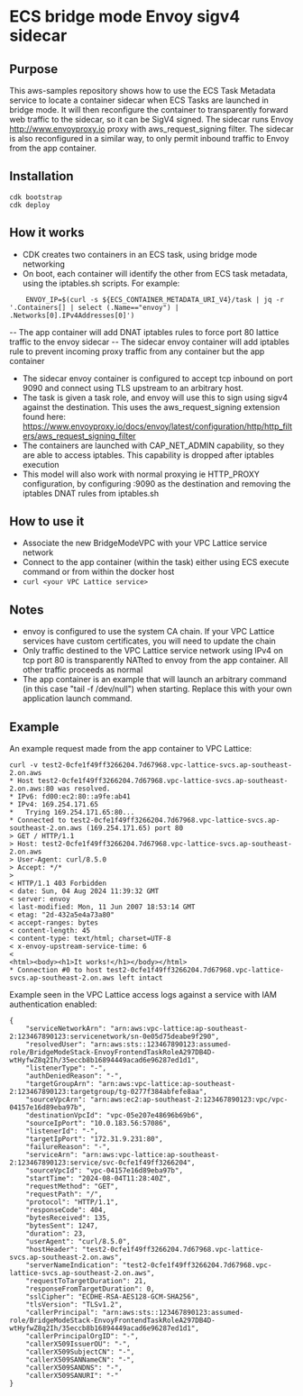# ECS bridge mode Envoy sigv4 sidecar

## Purpose

This aws-samples repository shows how to use the ECS Task Metadata service to locate a container sidecar when ECS Tasks are launched in bridge mode. It will then reconfigure the container to transparently forward web traffic to the sidecar, so it can be SigV4 signed. The sidecar runs Envoy http://www.envoyproxy.io proxy with aws_request_signing filter.
The sidecar is also reconfigured in a similar way, to only permit inbound traffic to Envoy from the app container.

## Installation

```
cdk bootstrap
cdk deploy 
```

## How it works

- CDK creates two containers in an ECS task, using bridge mode networking
- On boot, each container will identify the other from ECS task metadata, using the iptables.sh scripts. For example:
```
    ENVOY_IP=$(curl -s ${ECS_CONTAINER_METADATA_URI_V4}/task | jq -r '.Containers[] | select (.Name=="envoy") | .Networks[0].IPv4Addresses[0]')
```
-- The app container will add DNAT iptables rules to force port 80 lattice traffic to the envoy sidecar
-- The sidecar envoy container will add iptables rule to prevent incoming proxy traffic from any container but the app container
- The sidecar envoy container is configured to accept tcp inbound on port 9090 and connect using TLS upstream to an arbitrary host.
- The task is given a task role, and envoy will use this to sign using sigv4 against the destination. This uses the aws_request_signing extension found here: https://www.envoyproxy.io/docs/envoy/latest/configuration/http/http_filters/aws_request_signing_filter
- The containers are launched with CAP_NET_ADMIN capability, so they are able to access iptables. This capability is dropped after iptables execution
- This model will also work with normal proxying ie HTTP_PROXY configuration, by configuring <sidecar IP>:9090 as the destination and removing the iptables DNAT rules from iptables.sh

## How to use it

- Associate the new BridgeModeVPC with your VPC Lattice service network
- Connect to the app container (within the task) either using ECS execute command or from within the docker host
- ```curl <your VPC Lattice service>```

## Notes

- envoy is configured to use the system CA chain. If your VPC Lattice services have custom certificates, you will need to update the chain
- Only traffic destined to the VPC Lattice service network using IPv4 on tcp port 80 is transparently NATted to envoy from the app container. All other traffic proceeds as normal
- The app container is an example that will launch an arbitrary command (in this case "tail -f /dev/null") when starting. Replace this with your own application launch command.

## Example 

An example request made from the app container to VPC Lattice:
```
curl -v test2-0cfe1f49ff3266204.7d67968.vpc-lattice-svcs.ap-southeast-2.on.aws
* Host test2-0cfe1f49ff3266204.7d67968.vpc-lattice-svcs.ap-southeast-2.on.aws:80 was resolved.
* IPv6: fd00:ec2:80::a9fe:ab41
* IPv4: 169.254.171.65
*   Trying 169.254.171.65:80...
* Connected to test2-0cfe1f49ff3266204.7d67968.vpc-lattice-svcs.ap-southeast-2.on.aws (169.254.171.65) port 80
> GET / HTTP/1.1
> Host: test2-0cfe1f49ff3266204.7d67968.vpc-lattice-svcs.ap-southeast-2.on.aws
> User-Agent: curl/8.5.0
> Accept: */*
>
< HTTP/1.1 403 Forbidden
< date: Sun, 04 Aug 2024 11:39:32 GMT
< server: envoy
< last-modified: Mon, 11 Jun 2007 18:53:14 GMT
< etag: "2d-432a5e4a73a80"
< accept-ranges: bytes
< content-length: 45
< content-type: text/html; charset=UTF-8
< x-envoy-upstream-service-time: 6
<
<html><body><h1>It works!</h1></body></html>
* Connection #0 to host test2-0cfe1f49ff3266204.7d67968.vpc-lattice-svcs.ap-southeast-2.on.aws left intact
```

Example seen in the VPC Lattice access logs against a service with IAM authentication enabled:
```
{
    "serviceNetworkArn": "arn:aws:vpc-lattice:ap-southeast-2:123467890123:servicenetwork/sn-0e05d75deabe9f290",
    "resolvedUser": "arn:aws:sts::123467890123:assumed-role/BridgeModeStack-EnvoyFrontendTaskRoleA297DB4D-wtHyfwZ8q2Ih/35eccb8b16894449acad6e96287ed1d1",
    "listenerType": "-",
    "authDeniedReason": "-",
    "targetGroupArn": "arn:aws:vpc-lattice:ap-southeast-2:123467890123:targetgroup/tg-0277f384abfefe8aa",
    "sourceVpcArn": "arn:aws:ec2:ap-southeast-2:123467890123:vpc/vpc-04157e16d89eba97b",
    "destinationVpcId": "vpc-05e207e48696b69b6",
    "sourceIpPort": "10.0.183.56:57086",
    "listenerId": "-",
    "targetIpPort": "172.31.9.231:80",
    "failureReason": "-",
    "serviceArn": "arn:aws:vpc-lattice:ap-southeast-2:123467890123:service/svc-0cfe1f49ff3266204",
    "sourceVpcId": "vpc-04157e16d89eba97b",
    "startTime": "2024-08-04T11:28:40Z",
    "requestMethod": "GET",
    "requestPath": "/",
    "protocol": "HTTP/1.1",
    "responseCode": 404,
    "bytesReceived": 135,
    "bytesSent": 1247,
    "duration": 23,
    "userAgent": "curl/8.5.0",
    "hostHeader": "test2-0cfe1f49ff3266204.7d67968.vpc-lattice-svcs.ap-southeast-2.on.aws",
    "serverNameIndication": "test2-0cfe1f49ff3266204.7d67968.vpc-lattice-svcs.ap-southeast-2.on.aws",
    "requestToTargetDuration": 21,
    "responseFromTargetDuration": 0,
    "sslCipher": "ECDHE-RSA-AES128-GCM-SHA256",
    "tlsVersion": "TLSv1.2",
    "callerPrincipal": "arn:aws:sts::123467890123:assumed-role/BridgeModeStack-EnvoyFrontendTaskRoleA297DB4D-wtHyfwZ8q2Ih/35eccb8b16894449acad6e96287ed1d1",
    "callerPrincipalOrgID": "-",
    "callerX509IssuerOU": "-",
    "callerX509SubjectCN": "-",
    "callerX509SANNameCN": "-",
    "callerX509SANDNS": "-",
    "callerX509SANURI": "-"
}
```
